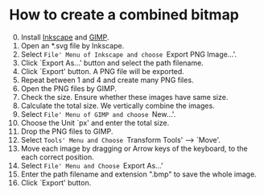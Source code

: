 # How to create a combined bitmap

0. Install [Inkscape](https://inkscape.org) and [GIMP](https://www.gimp.org).
1. Open an *.svg file by Inkscape.
2. Select `File' Menu of Inkscape and choose `Export PNG Image...'.
3. Click `Export As...' button and select the path filename.
4. Click `Export' button. A PNG file will be exported.
5. Repeat between 1 and 4 and create many PNG files.
6. Open the PNG files by GIMP.
7. Check the size. Ensure whether these images have same size.
8. Calculate the total size. We vertically combine the images.
9. Select `File' Menu of GIMP and choose `New...'.
10. Choose the Unit `px' and enter the total size.
11. Drop the PNG files to GIMP.
12. Select `Tools' Menu and Choose `Transform Tools' --> `Move'.
13. Move each image by dragging or Arrow keys of the keyboard, to the each correct position.
14. Select `File' Menu and Choose `Export As...'
15. Enter the path filename and extension ".bmp" to save the whole image.
16. Click `Export' button.
